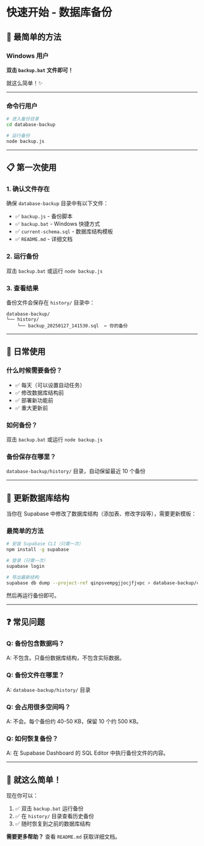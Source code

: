 # 快速开始 - 数据库备份

## 🎯 最简单的方法

### Windows 用户

**双击 `backup.bat` 文件即可！**

就这么简单！✨

---

### 命令行用户

```bash
# 进入备份目录
cd database-backup

# 运行备份
node backup.js
```

---

## 📋 第一次使用

### 1. 确认文件存在

确保 `database-backup` 目录中有以下文件：

- ✅ `backup.js` - 备份脚本
- ✅ `backup.bat` - Windows 快捷方式
- ✅ `current-schema.sql` - 数据库结构模板
- ✅ `README.md` - 详细文档

### 2. 运行备份

双击 `backup.bat` 或运行 `node backup.js`

### 3. 查看结果

备份文件会保存在 `history/` 目录中：

```
database-backup/
└── history/
    └── backup_20250127_141530.sql  ← 你的备份
```

---

## 🔄 日常使用

### 什么时候需要备份？

- ✅ 每天（可以设置自动任务）
- ✅ 修改数据库结构前
- ✅ 部署新功能前
- ✅ 重大更新前

### 如何备份？

双击 `backup.bat` 或运行 `node backup.js`

### 备份保存在哪里？

`database-backup/history/` 目录，自动保留最近 10 个备份

---

## 📝 更新数据库结构

当你在 Supabase 中修改了数据库结构（添加表、修改字段等），需要更新模板：

### 最简单的方法

```bash
# 安装 Supabase CLI（只需一次）
npm install -g supabase

# 登录（只需一次）
supabase login

# 导出最新结构
supabase db dump --project-ref qinpsvempgjjocjfjvpc > database-backup/current-schema.sql
```

然后再运行备份即可。

---

## ❓ 常见问题

### Q: 备份包含数据吗？

A: 不包含。只备份数据库结构，不包含实际数据。

### Q: 备份文件在哪里？

A: `database-backup/history/` 目录

### Q: 会占用很多空间吗？

A: 不会。每个备份约 40-50 KB，保留 10 个约 500 KB。

### Q: 如何恢复备份？

A: 在 Supabase Dashboard 的 SQL Editor 中执行备份文件的内容。

---

## 🎉 就这么简单！

现在你可以：

1. ✅ 双击 `backup.bat` 运行备份
2. ✅ 在 `history/` 目录查看历史备份
3. ✅ 随时恢复到之前的数据库结构

**需要更多帮助？** 查看 `README.md` 获取详细文档。
